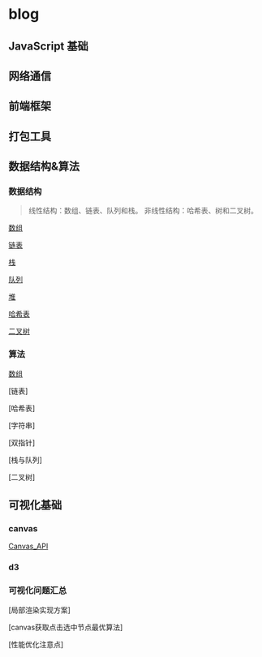 # blog

## JavaScript 基础



## 网络通信



## 前端框架



## 打包工具



## 数据结构&算法
### 数据结构
>线性结构：数组、链表、队列和栈。
>非线性结构：哈希表、树和二叉树。

[数组](https://github.com/Capactity/blog/blob/master/data-structure/数组.md)

[链表](https://github.com/Capactity/blog/blob/master/data-structure/链表.md)

[栈](https://github.com/Capactity/blog/blob/master/data-structure/栈.md)

[队列](https://github.com/Capactity/blog/blob/master/data-structure/队列.md)

[堆](https://github.com/Capactity/blog/blob/master/data-structure/堆.md)

[哈希表](https://github.com/Capactity/blog/blob/master/data-structure/哈希表.md)

[二叉树](https://github.com/Capactity/blog/blob/master/data-structure/二叉树.md)

### 算法

[数组](https://github.com/Capactity/blog/blob/master/algorithm/array/array.md)

[链表]

[哈希表]

[字符串]

[双指针]

[栈与队列]

[二叉树]



## 可视化基础

### canvas
[Canvas_API](https://github.com/Capactity/blog/blob/master/Canvas_API.md)
### d3
### 可视化问题汇总
[局部渲染实现方案]

[canvas获取点击选中节点最优算法]

[性能优化注意点]
